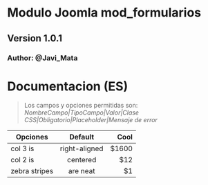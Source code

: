 # Modulo Joomla mod_formularios
## Version 1.0.1
### Author: @Javi_Mata

# Documentacion (ES)
> Los campos y opciones permitidas son:<br>
> *NombreCampo|TipoCampo|Valor|Clase CSS|Obligatorio|Placeholder|Mensaje de error*


| Opciones      | Default       | Cool  |
| ------------- |:-------------:| -----:|
| col 3 is      | right-aligned | $1600 |
| col 2 is      | centered      |   $12 |
| zebra stripes | are neat      |    $1 |